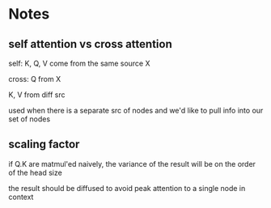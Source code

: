 # Notes

## self attention vs cross attention

self: K, Q, V come from the same source X

cross:
Q from X

K, V from diff src

used when there is a separate src of nodes and we'd like to pull info into our set of nodes

## scaling factor

if Q.K are matmul'ed naively, the variance of the result will be on the order of the head size

the result should be diffused to avoid peak attention to a single node in context
